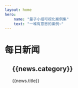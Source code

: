 ```yaml
---
layout: home
hero:
    name: "量子小组可视化案例集"
    text: "一堆有意思的案例~"
---
```


<div class="w-80% m-auto">
<h1 class="font-bold text-xl text-center cursor-pointer" @click="refresh">
  每日新闻<span class="inline-block text-xl i-carbon-update-now"></span>
</h1> 
<ul class="flex w-80% m-auto flex-justify-center flex-wrap gap-10 mt-6">
  <div v-for="news in newsList" 
    :key="news.url"
    @click="toDetail(news.url)"
    class="m-auto  hover:drop-shadow-lg cursor-pointer rounded-lg w-80% max-w-300px"
  > 
<h2 class="text-xl text-bold"><span class="inline-block text-xl i-carbon-wheat text-#18a058"></span>{{news.category}}</h2>
<span class="indent-2em">{{news.title}}</span>
</div>
</ul>
</div>

<script setup>
import {ref} from 'vue';
import axios from 'axios';
function useNewsListReq(){
    const newsList = ref();
    function getNewsList(){
      axios.get('https://news.topurl.cn/api').then((data)=>{
        const _newsList = data.data.data.newsList;
        newsList.value = _newsList;
      });
    }
    getNewsList();
    return [newsList,getNewsList];
}
function toDetail(url){
  window.open(url)  
}
const [newsList,refresh] = useNewsListReq();

</script>
